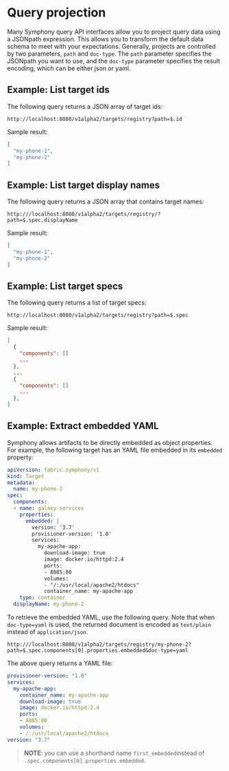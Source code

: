 # Query projection

Many Symphony query API interfaces allow you to project query data using a JSONpath expression. This allows you to transform the default data schema to meet with your expectations. Generally, projects are controlled by two parameters, `path` and `doc-type`. The `path` parameter specifies the JSONpath you want to use, and the `doc-type` parameter specifies the result encoding, which can be either json or yaml.

## Example: List target ids

The following query returns a JSON array of target ids:

```query
http://localhost:8080/v1alpha2/targets/registry?path=$.id
```

Sample result:

```json
[
  "my-phone-1",
  "my-phone-2"
]
```

## Example: List target display names

The following query returns a JSON array that contains target names:

```query
http:///localhost:8080/v1alpha2/targets/registry/?path=$.spec.displayName
```

Sample result:

```json
[
  "my-phone-1",
  "my-phone-2"
]
```

## Example: List target specs

The following query returns a list of target specs:

```query
http://localhost:8080/v1alpha2/targets/registry?path=$.spec
```

Sample result:

```json
[
  {
    "components": []
    ...
  },
  ...
  {
    "components": []
    ...
  },
]
```

## Example: Extract embedded YAML

Symphony allows artifacts to be directly embedded as object properties. For example, the following target has an YAML file embedded in its `embedded` property:

```yaml
apiVersion: fabric.symphony/v1
kind: Target
metadata:
  name: my-phone-2  
spec:
  components:
  - name: galaxy-services
    properties:
      embedded: |
        version: '3.7'
        provisioner-version: '1.0'
        services:
          my-apache-app:
            download-image: true
            image: docker.io/httpd:2.4
            ports:
            - 8085:80
            volumes:
            - "/:/usr/local/apache2/htdocs"
            container_name: my-apache-app
    type: container
  displayName: my-phone-2  
```

To retrieve the embedded YAML, use the following query. Note that when `doc-type=yaml` is used, the returned document is encoded as `text/plain` instead of `application/json`.

```query
http:///localhost:8080/v1alpha2/targets/registry/my-phone-2?path=$.spec.components[0].properties.embedded&doc-type=yaml
```

The above query returns a YAML file:

```yaml
provisioner-version: "1.0"
services:
  my-apache-app:
    container_name: my-apache-app
    download-image: true
    image: docker.io/httpd:2.4
    ports:
    - 8085:80
    volumes:
    - /:/usr/local/apache2/htdocs
version: "3.7"
```

> **NOTE**: you can use a shorthand name `first_embedded`instead of `.spec.components[0].properties.embedded`.
